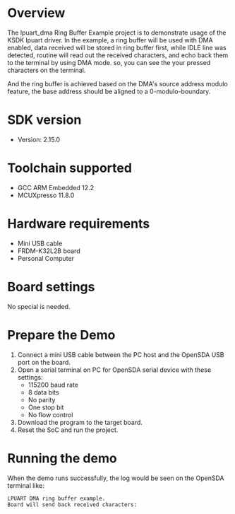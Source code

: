 Overview
========
The lpuart_dma Ring Buffer Example project is to demonstrate usage of the KSDK lpuart driver.
In the example, a ring buffer will be used with DMA enabled, data received will be stored in ring 
buffer first, while IDLE line was detected, routine will read out the received characters, and echo back
them to the terminal by using DMA mode. so, you can see the your pressed characters on the terminal.

And the ring buffer is achieved based on the DMA's source address modulo feature, the base address
should be aligned to a 0-modulo-boundary.

SDK version
===========
- Version: 2.15.0

Toolchain supported
===================
- GCC ARM Embedded  12.2
- MCUXpresso  11.8.0

Hardware requirements
=====================
- Mini USB cable
- FRDM-K32L2B board
- Personal Computer

Board settings
==============
No special is needed.

Prepare the Demo
================
1.  Connect a mini USB cable between the PC host and the OpenSDA USB port on the board.
2.  Open a serial terminal on PC for OpenSDA serial device with these settings:
    - 115200 baud rate
    - 8 data bits
    - No parity
    - One stop bit
    - No flow control
3.  Download the program to the target board.
4.  Reset the SoC and run the project.

Running the demo
================
When the demo runs successfully, the log would be seen on the OpenSDA terminal like:

~~~~~~~~~~~~~~~~~~~~~~~~~~~
LPUART DMA ring buffer example.
Board will send back received characters:

~~~~~~~~~~~~~~~~~~~~~~~~~~~
